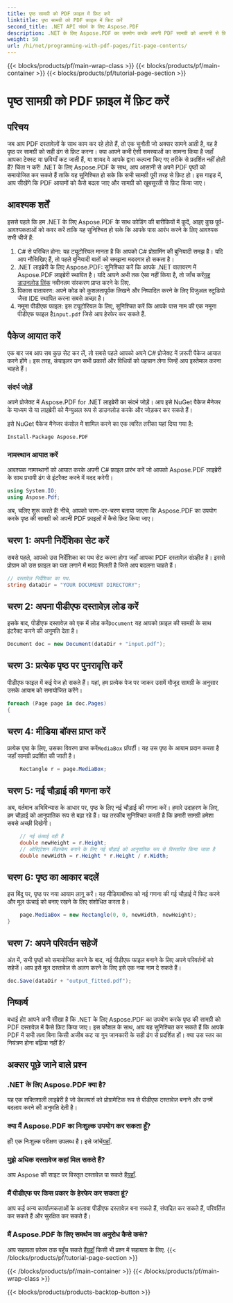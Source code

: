 ```yaml
---
title: पृष्ठ सामग्री को PDF फ़ाइल में फ़िट करें
linktitle: पृष्ठ सामग्री को PDF फ़ाइल में फ़िट करें
second_title: .NET API संदर्भ के लिए Aspose.PDF
description: .NET के लिए Aspose.PDF का उपयोग करके अपनी PDF सामग्री को आसानी से फ़िट करें। यह मार्गदर्शिका इष्टतम पृष्ठ लेआउट प्राप्त करने के लिए एक विस्तृत, चरण-दर-चरण दृष्टिकोण प्रदान करती है।
weight: 50
url: /hi/net/programming-with-pdf-pages/fit-page-contents/
---
```


{{< blocks/products/pf/main-wrap-class >}}
{{< blocks/products/pf/main-container >}}
{{< blocks/products/pf/tutorial-page-section >}}

# पृष्ठ सामग्री को PDF फ़ाइल में फ़िट करें

## परिचय

जब आप PDF दस्तावेज़ों के साथ काम कर रहे होते हैं, तो एक चुनौती जो अक्सर सामने आती है, वह है पृष्ठ पर सामग्री को सही ढंग से फ़िट करना। क्या आपने कभी ऐसी समस्याओं का सामना किया है जहाँ आपका टेक्स्ट या छवियाँ कट जाती हैं, या शायद वे आपके द्वारा कल्पना किए गए तरीके से प्रदर्शित नहीं होती हैं? चिंता न करें! .NET के लिए Aspose.PDF के साथ, आप आसानी से अपने PDF पृष्ठों को समायोजित कर सकते हैं ताकि यह सुनिश्चित हो सके कि सभी सामग्री पूरी तरह से फ़िट हो। इस गाइड में, आप सीखेंगे कि PDF आयामों को कैसे बदला जाए और सामग्री को खूबसूरती से फ़िट किया जाए।

## आवश्यक शर्तें

इससे पहले कि हम .NET के लिए Aspose.PDF के साथ कोडिंग की बारीकियों में कूदें, आइए कुछ पूर्व-आवश्यकताओं को कवर करें ताकि यह सुनिश्चित हो सके कि आपके पास आरंभ करने के लिए आवश्यक सभी चीजें हैं:

1. C# से परिचित होना: यह ट्यूटोरियल मानता है कि आपको C# प्रोग्रामिंग की बुनियादी समझ है। यदि आप नौसिखिए हैं, तो पहले बुनियादी बातों को समझना मददगार हो सकता है।
2.  .NET लाइब्रेरी के लिए Aspose.PDF: सुनिश्चित करें कि आपके .NET वातावरण में Aspose.PDF लाइब्रेरी स्थापित है। यदि आपने अभी तक ऐसा नहीं किया है, तो जाँच करें[यह डाउनलोड लिंक](https://releases.aspose.com/pdf/net/) नवीनतम संस्करण प्राप्त करने के लिए.
3. विकास वातावरण: अपने कोड को कुशलतापूर्वक लिखने और निष्पादित करने के लिए विजुअल स्टूडियो जैसा IDE स्थापित करना सबसे अच्छा है।
4.  नमूना पीडीएफ फाइल: इस ट्यूटोरियल के लिए, सुनिश्चित करें कि आपके पास नाम की एक नमूना पीडीएफ फाइल है`input.pdf` जिसे आप हेरफेर कर सकते हैं.

## पैकेज आयात करें

एक बार जब आप सब कुछ सेट कर लें, तो सबसे पहले आपको अपने C# प्रोजेक्ट में ज़रूरी पैकेज आयात करने होंगे। इस तरह, कंपाइलर उन सभी प्रकारों और विधियों को पहचान लेगा जिन्हें आप इस्तेमाल करना चाहते हैं।

### संदर्भ जोड़ें

अपने प्रोजेक्ट में Aspose.PDF for .NET लाइब्रेरी का संदर्भ जोड़ें। आप इसे NuGet पैकेज मैनेजर के माध्यम से या लाइब्रेरी को मैन्युअल रूप से डाउनलोड करके और जोड़कर कर सकते हैं।

इसे NuGet पैकेज मैनेजर कंसोल में शामिल करने का एक त्वरित तरीका यहां दिया गया है:

```bash
Install-Package Aspose.PDF
```

### नामस्थान आयात करें

आवश्यक नामस्थानों को आयात करके अपनी C# फ़ाइल प्रारंभ करें जो आपको Aspose.PDF लाइब्रेरी के साथ प्रभावी ढंग से इंटरैक्ट करने में मदद करेगी।

```csharp
using System.IO;
using Aspose.Pdf;
```

अब, चलिए शुरू करते हैं! नीचे, आपको चरण-दर-चरण बताया जाएगा कि Aspose.PDF का उपयोग करके पृष्ठ की सामग्री को अपनी PDF फ़ाइलों में कैसे फ़िट किया जाए।

## चरण 1: अपनी निर्देशिका सेट करें

सबसे पहले, आपको उस निर्देशिका का पथ सेट करना होगा जहाँ आपका PDF दस्तावेज़ संग्रहीत है। इससे प्रोग्राम को उस फ़ाइल का पता लगाने में मदद मिलती है जिसे आप बदलना चाहते हैं।

```csharp
// दस्तावेज़ निर्देशिका का पथ.
string dataDir = "YOUR DOCUMENT DIRECTORY";
```

## चरण 2: अपना पीडीएफ दस्तावेज़ लोड करें

 इसके बाद, पीडीएफ दस्तावेज़ को एक में लोड करें`Document` यह आपको फ़ाइल की सामग्री के साथ इंटरैक्ट करने की अनुमति देता है।

```csharp
Document doc = new Document(dataDir + "input.pdf");
```

## चरण 3: प्रत्येक पृष्ठ पर पुनरावृत्ति करें

पीडीएफ फाइल में कई पेज हो सकते हैं। यहां, हम प्रत्येक पेज पर जाकर उसमें मौजूद सामग्री के अनुसार उसके आयाम को समायोजित करेंगे।

```csharp
foreach (Page page in doc.Pages)
{
```

## चरण 4: मीडिया बॉक्स प्राप्त करें

 प्रत्येक पृष्ठ के लिए, उसका विवरण प्राप्त करें`MediaBox` प्रॉपर्टी। यह उस पृष्ठ के आयाम प्रदान करता है जहाँ सामग्री प्रदर्शित की जाती है।

```csharp
    Rectangle r = page.MediaBox;
```

## चरण 5: नई चौड़ाई की गणना करें

अब, वर्तमान अभिविन्यास के आधार पर, पृष्ठ के लिए नई चौड़ाई की गणना करें। हमारे उदाहरण के लिए, हम चौड़ाई को आनुपातिक रूप से बढ़ा रहे हैं। यह तरकीब सुनिश्चित करती है कि हमारी सामग्री हमेशा सबसे अच्छी दिखेगी।

```csharp
    // नई ऊंचाई वही है
    double newHeight = r.Height;
    // ओरिएंटेशन लैंडस्केप बनाने के लिए नई चौड़ाई को आनुपातिक रूप से विस्तारित किया जाता है
    double newWidth = r.Height * r.Height / r.Width;
```

## चरण 6: पृष्ठ का आकार बदलें

इस बिंदु पर, पृष्ठ पर नया आयाम लागू करें। यह मीडियाबॉक्स को नई गणना की गई चौड़ाई में फिट करने और मूल ऊंचाई को बनाए रखने के लिए संशोधित करता है।

```csharp
    page.MediaBox = new Rectangle(0, 0, newWidth, newHeight);
}
```

## चरण 7: अपने परिवर्तन सहेजें

अंत में, सभी पृष्ठों को समायोजित करने के बाद, नई पीडीएफ फाइल बनाने के लिए अपने परिवर्तनों को सहेजें। आप इसे मूल दस्तावेज़ से अलग करने के लिए इसे एक नया नाम दे सकते हैं।

```csharp
doc.Save(dataDir + "output_fitted.pdf");
```

## निष्कर्ष

बधाई हो! आपने अभी सीखा है कि .NET के लिए Aspose.PDF का उपयोग करके पृष्ठ की सामग्री को PDF दस्तावेज़ में कैसे फ़िट किया जाए। इस कौशल के साथ, आप यह सुनिश्चित कर सकते हैं कि आपके PDF में सभी तत्व बिना किसी अजीब कट या गुम जानकारी के सही ढंग से प्रदर्शित हों। क्या उस स्तर का नियंत्रण होना बढ़िया नहीं है?

## अक्सर पूछे जाने वाले प्रश्न

### .NET के लिए Aspose.PDF क्या है?
यह एक शक्तिशाली लाइब्रेरी है जो डेवलपर्स को प्रोग्रामेटिक रूप से पीडीएफ दस्तावेज़ बनाने और उनमें बदलाव करने की अनुमति देती है।

### क्या मैं Aspose.PDF का निःशुल्क उपयोग कर सकता हूँ?
 हाँ! एक निःशुल्क परीक्षण उपलब्ध है। इसे जांचें[यहाँ](https://releases.aspose.com/).

### मुझे अधिक दस्तावेज कहां मिल सकते हैं?
 आप Aspose की साइट पर विस्तृत दस्तावेज़ पा सकते हैं[यहाँ](https://reference.aspose.com/pdf/net/).

### मैं पीडीएफ पर किस प्रकार के हेरफेर कर सकता हूं?
आप कई अन्य कार्यात्मकताओं के अलावा पीडीएफ दस्तावेज़ बना सकते हैं, संपादित कर सकते हैं, परिवर्तित कर सकते हैं और सुरक्षित कर सकते हैं।

### मैं Aspose.PDF के लिए समर्थन का अनुरोध कैसे करूं?
 आप सहायता फ़ोरम तक पहुँच सकते हैं[यहाँ](https://forum.aspose.com/c/pdf/10) किसी भी प्रश्न में सहायता के लिए.
{{< /blocks/products/pf/tutorial-page-section >}}

{{< /blocks/products/pf/main-container >}}
{{< /blocks/products/pf/main-wrap-class >}}

{{< blocks/products/products-backtop-button >}}
